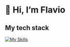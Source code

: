# 👋 Hi, I’m Flavio 

## My tech stack
[![My Skills](https://skillicons.dev/icons?i=angular,react,vuejs,nest,express,nodejs,graphql,js,ts,css,scss)](https://skillicons.dev)
